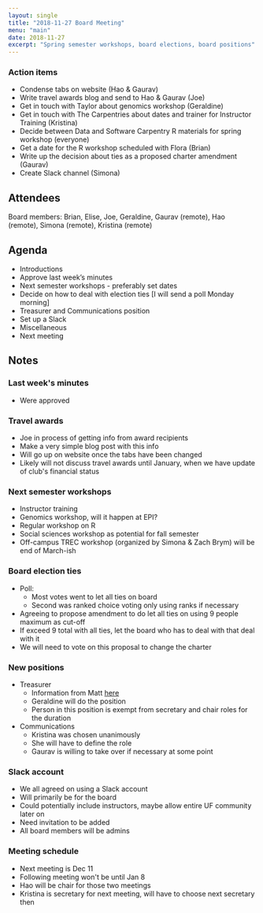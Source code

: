```yaml
---
layout: single
title: "2018-11-27 Board Meeting"
menu: "main"
date: 2018-11-27
excerpt: "Spring semester workshops, board elections, board positions"
---
```


### Action items
* Condense tabs on website (Hao & Gaurav)
* Write travel awards blog and send to Hao & Gaurav (Joe)
* Get in touch with Taylor about genomics workshop (Geraldine)
* Get in touch with The Carpentries about dates and trainer for Instructor Training (Kristina)
* Decide between Data and Software Carpentry R materials for spring workshop (everyone)
* Get a date for the R workshop scheduled with Flora (Brian)
* Write up the decision about ties as a proposed charter amendment (Gaurav)
* Create Slack channel (Simona)

## Attendees
Board members: Brian, Elise, Joe, Geraldine, Gaurav (remote), Hao (remote), Simona (remote), Kristina (remote)

## Agenda
* Introductions
* Approve last week’s minutes
* Next semester workshops - preferably set dates
* Decide on how to deal with election ties [I will send a poll Monday morning]
* Treasurer and Communications position
* Set up a Slack
* Miscellaneous 
* Next meeting

## Notes

### Last week's minutes
* Were approved

### Travel awards
* Joe in process of getting info from award recipients
* Make a very simple blog post with this info
* Will go up on website once the tabs have been changed
* Likely will not discuss travel awards until January, when we have update of club's financial status

### Next semester workshops
* Instructor training
* Genomics workshop, will it happen at EPI? 
* Regular workshop on R
* Social sciences workshop as potential for fall semester
* Off-campus TREC workshop (organized by Simona & Zach Brym) will be end of March-ish

### Board election ties
* Poll: 
	* Most votes went to let all ties on board
	* Second was ranked choice voting only using ranks if necessary
* Agreeing to propose amendment to do let all ties on using 9 people maximum as cut-off
* If exceed 9 total with all ties, let the board who has to deal with that deal with it
* We will need to vote on this proposal to change the charter

### New positions
* Treasurer
	* Information from Matt [here](https://github.com/uf-carpentry/coordination/wiki/Tracking-the-Budget)
	* Geraldine will do the position
	* Person in this position is exempt from secretary and chair roles for the duration
* Communications
	* Kristina was chosen unanimously
	* She will have to define the role
	* Gaurav is willing to take over if necessary at some point

### Slack account
* We all agreed on using a Slack account
* Will primarily be for the board
* Could potentially include instructors, maybe allow entire UF community later on
* Need invitation to be added
* All board members will be admins

### Meeting schedule
* Next meeting is Dec 11
* Following meeting won't be until Jan 8
* Hao will be chair for those two meetings
* Kristina is secretary for next meeting, will have to choose next secretary then
